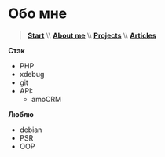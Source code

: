 
# Обо мне

> [**Start**](/) \\\ [**About me**](/about) \\\ [**Projects**](/projects) \\\ [**Articles**](/articles)

**Стэк**
- PHP
- xdebug
- git
- API: 
  - amoCRM



**Люблю** 
- debian
- PSR
- OOP
